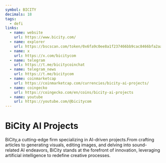 ```yaml
---
symbol: BICITY
decimals: 18
tags:
  - defi
links:
  - name: website
    url: https://www.bicity.com/
  - name: explorer
    url: https://bscscan.com/token/0x6fa9c0ee8a1f237466bb9cac8466bfa2aa63a978
  - name: x
    url: https://x.com/bicitycom
  - name: telegram
    url: https://t.me/bicitycoinchat
  - name: telegram_news
    url: https://t.me/bicitycom
  - name: coinmarketcap
    url: https://coinmarketcap.com/currencies/bicity-ai-projects/
  - name: coingecko
    url: https://coingecko.com/en/coins/bicity-ai-projects
  - name: youtube
    url: https://youtube.com/@bicitycom
---
```


# BiCity AI Projects

BiCity,a cutting-edge firm specializing in AI-driven projects.From crafting articles to generating visuals, editing images, and delving into sound-related AI endeavors, BiCity stands at the forefront of innovation, leveraging artificial intelligence to redefine creative processes.
